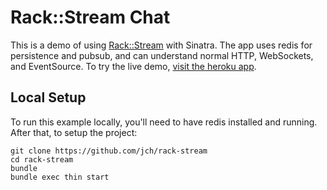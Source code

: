 # Rack::Stream Chat

This is a demo of using [Rack::Stream](https://github.com/jch/rack-stream) with Sinatra. The app uses redis for persistence and pubsub, and can understand normal HTTP, WebSockets, and EventSource. To try the live demo, [visit the heroku app]().

## Local Setup

To run this example locally, you'll need to have redis installed and running. After that, to setup the project:

```
git clone https://github.com/jch/rack-stream
cd rack-stream
bundle
bundle exec thin start
```
